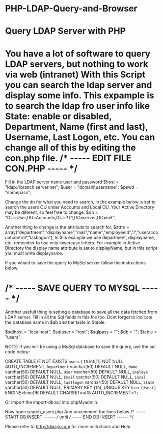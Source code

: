 PHP-LDAP-Query-and-Browser
==========================

Query LDAP Server with PHP
==========================
You have a lot of software to query LDAP servers, but  nothing to work via web (intranet)
With this Script you can search the ldap server and display some info.
This expample is to search the ldap fro user info like State: enable or disabled, Department, Name (first and last), Username, Last Logon, etc.
You can change all of this by editing the con.php file.
/* ----- EDIT FILE CON.PHP ----- */
===================================
Fill in the LDAP server name user and password
$host = "ldap://branch.server.net";
$user = "domain\username";
$pswd = "somepass";

Change the dn for what you need to search, in the example below is set to search the users OU under Accounts and Local OU. 
Your Active Directory may be diferent, so feel free to change.
$dn = "OU=User,OU=Accounts,OU=PT1,DC=server,DC=net";

Another thing to change is the attributs to search for.
$attrs = array("department","displayname","mail","name","employeeid","l","useraccountcontrol","lastlogon");
In this example we use department, displayname, etc, remember to use only lowercase letters.
For example in Active Directory the display name attribute is set to displayName, but in this script you must write displayname.

If you whant to save the query to MySql server fallow the instructions below.

/* ----- SAVE QUERY TO MYSQL ----- */
=====================================
Another usefull thing is setting a database to save all the data fetched from LDAP server.
Fill in all the Sql fields in this file too. Dont forget to indicate the database name in $db and the table in $table.

$sqlhost = "localhost";
$sqluser = "root";
$sqlpass = "";
$db = "";
$table = "users";

NOTE: If you will be using a MySql database to save the query, use the sql code below:

CREATE TABLE IF NOT EXISTS `users` (
  `ID` int(11) NOT NULL AUTO_INCREMENT,
  `Department` varchar(50) DEFAULT NULL,
  `Name` varchar(50) DEFAULT NULL,
  `User` varchar(50) DEFAULT NULL,
  `Employe` varchar(50) DEFAULT NULL,
  `Email` varchar(50) DEFAULT NULL,
  `Local` varchar(50) DEFAULT NULL,
  `lastlogon` varchar(50) DEFAULT NULL,
  `State` varchar(50) DEFAULT NULL,
  PRIMARY KEY (`ID`),
  UNIQUE KEY `User` (`User`)
) ENGINE=InnoDB DEFAULT CHARSET=utf8 AUTO_INCREMENT=1 ;

Or import the import-db.sql  into phpMyadmin.

Now open search_users.php
And uncomment the lines below /* ----- START DB INSERT ------ */ until /* ----- END DB INSERT ------ */

Please refer to http://diasje.com for more instrctions and Help.



     

